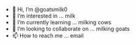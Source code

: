 - 👋 Hi, I’m @goatsmilk0
- 👀 I’m interested in ... milk
- 🌱 I’m currently learning ... milking cows
- 💞️ I’m looking to collaborate on ... milking goats
- 📫 How to reach me ... email

<!---
goatsmilk0/goatsmilk0 is a ✨ special ✨ repository because its `README.md` (this file) appears on your GitHub profile.
You can click the Preview link to take a look at your changes.
--->
